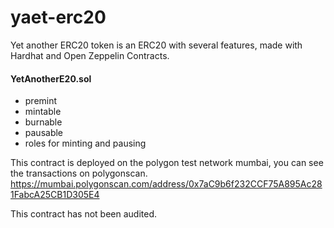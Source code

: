 # yaet-erc20
Yet another ERC20 token is an ERC20 with several features, made with Hardhat and Open Zeppelin Contracts.

#### YetAnotherE20.sol
* premint
* mintable
* burnable
* pausable
* roles for minting and pausing

This contract is deployed on the polygon test network mumbai, you can see the transactions on polygonscan.
<https://mumbai.polygonscan.com/address/0x7aC9b6f232CCF75A895Ac281FabcA25CB1D305E4>

This contract has not been audited.